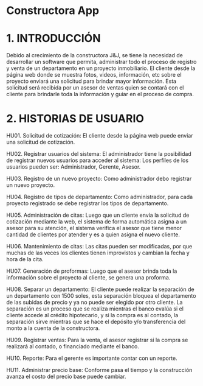 # Constructora App

# 1.	INTRODUCCIÓN
Debido al crecimiento de la constructora J&amp;J, se tiene la necesidad de desarrollar un software que permita, administrar todo el proceso de registro y venta de un departamento en un proyecto inmobiliario. El cliente desde la página web donde se muestra fotos, videos, información, etc sobre el proyecto enviará una solicitud para brindar mayor información. Esta solicitud será recibida por un asesor de ventas quien se contará con el cliente para brindarle toda la información y guiar en el proceso de compra.


# 2.	HISTORIAS DE USUARIO

HU01. Solicitud de cotización: El cliente desde la página web puede enviar una solicitud de cotización.

HU02. Registrar usuarios del sistema: El administrador tiene la posibilidad de registrar nuevos usuarios para acceder al sistema: Los perfiles de los usuarios pueden ser: Administrador, Gerente, Asesor.

HU03. Registro de un nuevo proyecto: Como administrador debo registrar un nuevo proyecto.

HU04. Registro de tipos de departamento: Como administrador, para cada proyecto registrado se debe registrar los tipos de departamento.

HU05. Administración de citas: Luego que un cliente envía la solicitud de cotización mediante la web, el sistema de forma automática asigna a un asesor para su atención, el sistema verifica el asesor que tiene menor cantidad de clientes por atender y es a quien asigna el nuevo cliente.

HU06. Mantenimiento de citas: Las citas pueden ser modificadas, por que muchas de las veces los clientes tienen improvistos y cambian la fecha y hora de la cita.

HU07. Generación de proformas: Luego que el asesor brinda toda la información sobre el proyecto al cliente, se genera una proforma.

HU08. Separar un departamento: El cliente puede realizar la separación de un departamento con 1500 soles, esta separación bloquea el departamento de las subidas de precio y ya no puede ser elegido por otro cliente. La separación es un proceso que se realiza mientras el banco evalúa si el cliente accede al crédito hipotecario, y si la compra es al contado, la separación sirve mientras que se hace el depósito y/o transferencia del monto a la cuenta de la constructora.

HU09. Registrar ventas: Para la venta, el asesor registrar si la compra se realizará al contado, o financiado mediante el banco.

HU10. Reporte: Para el gerente es importante contar con un reporte.

HU11. Administrar precio base: Conforme pasa el tiempo y la construcción avanza el costo del precio base puede cambiar. 
